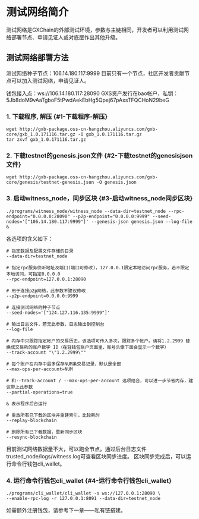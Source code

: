 # 测试网络简介

测试网络是GXChain的外部测试环境，参数与主链相同，开发者可以利用测试网络部署节点、申请见证人或对底层作出其他升级。

## 测试网络部署方法

测试网络种子节点：106.14.180.117:9999 目前只有一个节点，社区开发者贡献节点可以加入测试网络，申请见证人。

钱包接入点：ws://106.14.180.117:28090 GXS资产发行在bao帐户，私钥：5Jb8doM9vAaTgboF5tPwdAekEbHg5Qpej67pAxsTFQCHoN29beG

### 1. 下载程序, 解压 {#1-下载程序-解压}

```
wget http://gxb-package.oss-cn-hangzhou.aliyuncs.com/gxb-core/gxb_1.0.171116.tar.gz -O gxb_1.0.171116.tar.gz
tar zxvf gxb_1.0.171116.tar.gz
```

### 2. 下载testnet的genesis.json文件 {#2-下载testnet的genesisjson文件}

```
wget http://gxb-package.oss-cn-hangzhou.aliyuncs.com/gxb-core/genesis/testnet-genesis.json -O genesis.json
```

### 3. 启动witness\_node，同步区块 {#3-启动witness_node同步区块}

```
./programs/witness_node/witness_node --data-dir=testnet_node --rpc-endpoint="0.0.0.0:28090" --p2p-endpoint="0.0.0.0:9999" --seed-nodes='["106.14.180.117:9999"]' --genesis-json genesis.json --log-file &
```

各选项的含义如下：

```
# 指定数据及配置文件存储的目录
--data-dir=testnet_node

# 指定rpc服务侦听地址及端口(端口可修改)，127.0.0.1限定本地访问rpc服务，若不限定本地访问，可指定0.0.0.0
--rpc-endpoint=127.0.0.1:28090

# 用于连接p2p网络，此参数不建议修改
--p2p-endpoint=0.0.0.0:9999

# 连接测试网络的种子节点
--seed-nodes='["124.127.116.135:9999"]'

# 输出日志文件，若无此参数，日志输出到控制台
--log-file 

# 内存中只跟踪指定帐户的交易历史，该选项可传入多次，跟踪多个帐户。请将1.2.2999 替换成交易所的账户数字 ID（在轻钱包账户页面里，账号头像下面会显示一个数字）
--track-account "\"1.2.2999\"" 

# 每个账户在内存中最多保存NUM条交易记录，默认是全部
--max-ops-per-account=NUM 

# 和--track-account / --max-ops-per-account 选项结合，可以进一步节省内存，建议带上此参数
--partial-operations=true 

& 表示程序后台运行

# 重放所有已下载的区块并重建索引，比较耗时
--replay-blockchain

# 删除所有已下载数据，重新同步区块
--resync-blockchain
```

目前测试网络数据量不大，可以跑全节点。通过后台日志文件trusted\_node/logs/witness.log可查看区块同步进度。 区块同步完成后，可以运行命令行钱包cli\_wallet。

### 4. 运行命令行钱包cli\_wallet {#4-运行命令行钱包cli_wallet}

```
./programs/cli_wallet/cli_wallet -s ws://127.0.0.1:28090 \
--enable-rpc-log -r 127.0.0.1:8091 --data-dir=testnet_node
```

如需额外注册钱包，请参考下一章——私有链搭建。

